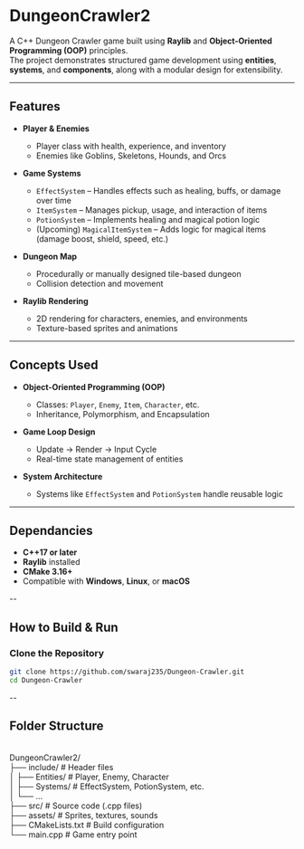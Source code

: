 # DungeonCrawler2

A C++ Dungeon Crawler game built using **Raylib** and **Object-Oriented Programming (OOP)** principles.  
The project demonstrates structured game development using **entities**, **systems**, and **components**, along with a modular design for extensibility.

---

## Features

- **Player & Enemies**
  - Player class with health, experience, and inventory
  - Enemies like Goblins, Skeletons, Hounds, and Orcs

- **Game Systems**
  - `EffectSystem` – Handles effects such as healing, buffs, or damage over time  
  - `ItemSystem` – Manages pickup, usage, and interaction of items  
  - `PotionSystem` – Implements healing and magical potion logic  
  - (Upcoming) `MagicalItemSystem` – Adds logic for magical items (damage boost, shield, speed, etc.)

- **Dungeon Map**
  - Procedurally or manually designed tile-based dungeon  
  - Collision detection and movement

- **Raylib Rendering**
  - 2D rendering for characters, enemies, and environments  
  - Texture-based sprites and animations

---

## Concepts Used

- **Object-Oriented Programming (OOP)**  
  - Classes: `Player`, `Enemy`, `Item`, `Character`, etc.  
  - Inheritance, Polymorphism, and Encapsulation

- **Game Loop Design**
  - Update → Render → Input Cycle
  - Real-time state management of entities

- **System Architecture**
  - Systems like `EffectSystem` and `PotionSystem` handle reusable logic

---

## Dependancies

- **C++17 or later**
- **Raylib** installed
- **CMake 3.16+**
- Compatible with **Windows**, **Linux**, or **macOS**

--

## How to Build & Run

### Clone the Repository
```bash
git clone https://github.com/swaraj235/Dungeon-Crawler.git
cd Dungeon-Crawler
```
--

## Folder Structure
<br>
DungeonCrawler2/<br>
├── include/           # Header files<br>
│   ├── Entities/      # Player, Enemy, Character<br>
│   ├── Systems/       # EffectSystem, PotionSystem, etc.<br>
│   └── ...<br>
├── src/               # Source code (.cpp files)<br>
├── assets/            # Sprites, textures, sounds<br>
├── CMakeLists.txt     # Build configuration<br>
└── main.cpp           # Game entry point<br>








